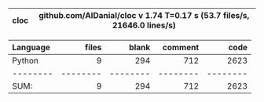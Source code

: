 cloc|github.com/AlDanial/cloc v 1.74  T=0.17 s (53.7 files/s, 21646.0 lines/s)
--- | ---

Language|files|blank|comment|code
:-------|-------:|-------:|-------:|-------:
Python|9|294|712|2623
--------|--------|--------|--------|--------
SUM:|9|294|712|2623
